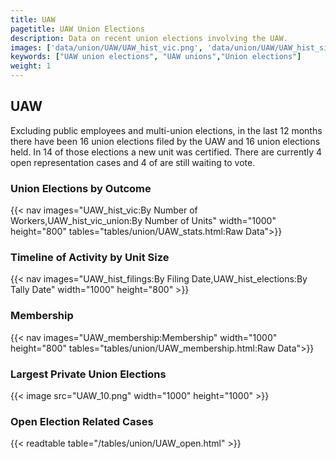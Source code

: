```yaml
---
title: UAW
pagetitle: UAW Union Elections
description: Data on recent union elections involving the UAW.
images: ['data/union/UAW/UAW_hist_vic.png', 'data/union/UAW/UAW_hist_size.png', 'data/union/UAW/UAW_10.png']
keywords: ["UAW union elections", "UAW unions","Union elections"]
weight: 1
---
```

##  UAW

Excluding public employees and multi-union elections, in the last 12 months there have been 16 union elections filed by the UAW and 16 union elections held. In 14 of those elections a new unit was certified. There are currently 4 open representation cases and 4 of are still waiting to vote.

### Union Elections by Outcome
{{< nav images="UAW_hist_vic:By Number of Workers,UAW_hist_vic_union:By Number of Units" width="1000" height="800" tables="tables/union/UAW_stats.html:Raw Data">}}

### Timeline of Activity by Unit Size
{{< nav images="UAW_hist_filings:By Filing Date,UAW_hist_elections:By Tally Date" width="1000" height="800" >}}

### Membership
{{< nav images="UAW_membership:Membership" width="1000" height="800" tables="tables/union/UAW_membership.html:Raw Data">}}

### Largest Private Union Elections
{{< image src="UAW_10.png" width="1000" height="1000"  >}}

### Open Election Related Cases
{{< readtable table="/tables/union/UAW_open.html" >}}

